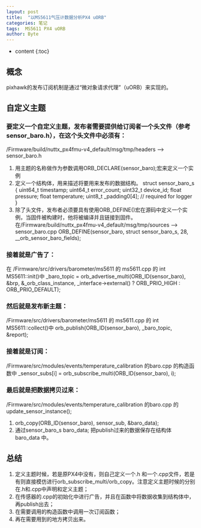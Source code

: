 ```yaml
---
layout: post
title:  "以MS5611气压计数据分析PX4 uORB"
categories: 笔记
tags:  MS5611 PX4 uORB
author: Byte
---
```


* content
{:toc}


## 概念
pixhawk的发布订阅机制是通过“微对象请求代理”（uORB）来实现的。

## 自定义主题
### 要定义一个自定义主题，发布者需要提供给订阅者一个头文件（参考sensor_baro.h），在这个头文件中必须有：
/Firmware/build/nuttx_px4fmu-v4_default/msg/tmp/headers --> sensor_baro.h
1. 用主题的名称做作为参数调用ORB_DECLARE(sensor_baro);宏来定义一个实例  
2. 定义一个结构体，用来描述将要用来发布的数据结构。
    struct sensor_baro_s {
        uint64_t timestamp;
        uint64_t error_count;
        uint32_t device_id;
        float pressure;
        float temperature;
        uint8_t _padding0[4]; // required for logger
    }
3. 除了头文件，发布者必须要具有使用ORB_DEFINE()宏在源码中定义一个实例，当固件被构建时，他将被编译并且链接到固件。
在/Firmware/build/nuttx_px4fmu-v4_default/msg/tmp/sources --> sensor_baro.cpp
    ORB_DEFINE(sensor_baro, struct sensor_baro_s, 28, __orb_sensor_baro_fields);

### 接着就是广告了：
在 /Firmware/src/drivers/barometer/ms5611 的 ms5611.cpp 的 int MS5611::init()中
_baro_topic = orb_advertise_multi(ORB_ID(sensor_baro), &brp, &_orb_class_instance, _interface->external() ? ORB_PRIO_HIGH : ORB_PRIO_DEFAULT);

### 然后就是发布新主题：
/Firmware/src/drivers/barometer/ms5611 的 ms5611.cpp 的 int MS5611::collect()中
orb_publish(ORB_ID(sensor_baro), _baro_topic, &report);

### 接着就是订阅：
/Firmware/src/modules/events/temperature_calibration 的baro.cpp 的构造函数中
_sensor_subs[i] = orb_subscribe_multi(ORB_ID(sensor_baro), i);

### 最后就是把数据拷贝过来：
/Firmware/src/modules/events/temperature_calibration 的baro.cpp 的 update_sensor_instance();
1. orb_copy(ORB_ID(sensor_baro), sensor_sub, &baro_data);
2. 通过sensor_baro_s baro_data; 把publish过来的数据保存在结构体 baro_data 中。

## 总结
1. 定义主题时候，若是原PX4中没有，则自己定义一个.h 和一个.cpp文件，若是有则直接模仿进行orb_subscribe_multi/orb_copy。注意定义主题时候的分别在.h和.cpp中声明和定义主题；
2. 在传感器的.cpp的初始化中进行广告，并且在函数中将数据收集到结构体中，再publish出去；
3. 在需要调用的构造函数中调用一次订阅函数；
4. 再在需要用到的地方拷贝出来。
